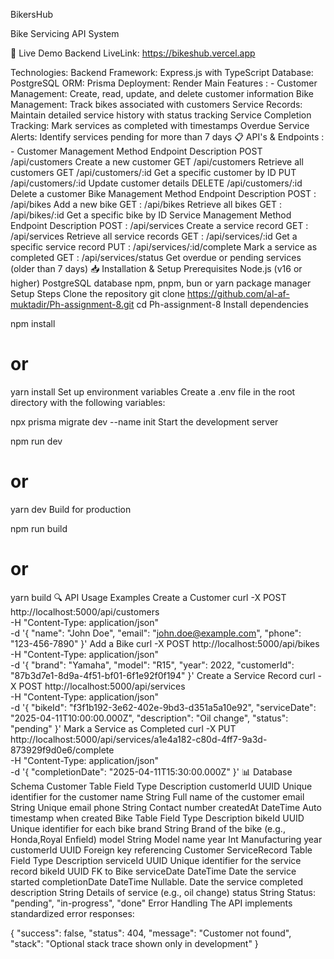 BikersHub

Bike Servicing API System

🌟 Live Demo
Backend LiveLink:  https://bikeshub.vercel.app 

 Technologies:
Backend Framework: Express.js with TypeScript
Database: PostgreSQL
ORM: Prisma
Deployment: Render
Main Features : -
Customer Management: Create, read, update, and delete customer information
Bike Management: Track bikes associated with customers
Service Records: Maintain detailed service history with status tracking
Service Completion Tracking: Mark services as completed with timestamps
Overdue Service Alerts: Identify services pending for more than 7 days
📋 API's & Endpoints : -
Customer Management
Method	Endpoint	Description
POST	/api/customers	Create a new customer
GET	/api/customers	Retrieve all customers
GET	/api/customers/:id	Get a specific customer by ID
PUT	/api/customers/:id	Update customer details
DELETE	/api/customers/:id	Delete a customer
Bike Management
Method	Endpoint	Description
POST :	/api/bikes	Add a new bike
GET	: /api/bikes	Retrieve all bikes
GET	 : /api/bikes/:id	Get a specific bike by ID
Service Management
Method	Endpoint	Description
POST :	/api/services	Create a service record
GET :	/api/services	Retrieve all service records
GET :	/api/services/:id	Get a specific service record
PUT :	/api/services/:id/complete	Mark a service as completed
GET :	/api/services/status	Get overdue or pending services (older than 7 days)
📥 Installation & Setup
Prerequisites
Node.js (v16 or higher)
PostgreSQL database
npm, pnpm, bun or yarn package manager
Setup Steps
Clone the repository
git clone https://github.com/al-af-muktadir/Ph-assignment-8.git
cd Ph-assignment-8
Install dependencies

npm install
# or
yarn install
Set up environment variables Create a .env file in the root directory with the following variables:


npx prisma migrate dev --name init
Start the development server

npm run dev
# or
yarn dev
Build for production

npm run build
# or
yarn build
🔍 API Usage Examples
Create a Customer
curl -X POST http://localhost:5000/api/customers \
  -H "Content-Type: application/json" \
  -d '{
    "name": "John Doe",
    "email": "john.doe@example.com",
    "phone": "123-456-7890"
  }'
Add a Bike
curl -X POST http://localhost:5000/api/bikes \
  -H "Content-Type: application/json" \
  -d '{
    "brand": "Yamaha",
    "model": "R15",
    "year": 2022,
    "customerId": "87b3d7e1-8d9a-4f51-bf01-6f1e92f0f194"
  }'
Create a Service Record
curl -X POST http://localhost:5000/api/services \
  -H "Content-Type: application/json" \
  -d '{
    "bikeId": "f3f1b192-3e62-402e-9bd3-d351a5a10e92",
    "serviceDate": "2025-04-11T10:00:00.000Z",
    "description": "Oil change",
    "status": "pending"
  }'
Mark a Service as Completed
curl -X PUT http://localhost:5000/api/services/a1e4a182-c80d-4ff7-9a3d-873929f9d0e6/complete \
  -H "Content-Type: application/json" \
  -d '{
    "completionDate": "2025-04-11T15:30:00.000Z"
  }'
📊 Database Schema
Customer Table
Field	Type	Description
customerId	UUID	Unique identifier for the customer
name	String	Full name of the customer
email	String	Unique email
phone	String	Contact number
createdAt	DateTime	Auto timestamp when created
Bike Table
Field	Type	Description
bikeId	UUID	Unique identifier for each bike
brand	String	Brand of the bike (e.g., Honda,Royal Enfield)
model	String	Model name
year	Int	Manufacturing year
customerId	UUID	Foreign key referencing Customer
ServiceRecord Table
Field	Type	Description
serviceId	UUID	Unique identifier for the service record
bikeId	UUID	FK to Bike
serviceDate	DateTime	Date the service started
completionDate	DateTime	Nullable. Date the service completed
description	String	Details of service (e.g., oil change)
status	String	Status: "pending", "in-progress", "done"
Error Handling
The API implements standardized error responses:

{
  "success": false,
  "status": 404,
  "message": "Customer not found",
  "stack": "Optional stack trace shown only in development"
}
